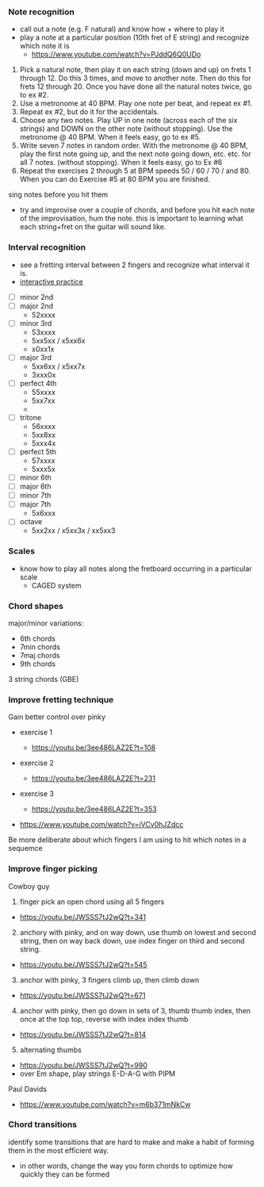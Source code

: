 
### Note recognition
- call out a note (e.g. F natural) and know how + where to play it
- play a note at a particular position (10th fret of E string) and recognize which note it is
  - https://www.youtube.com/watch?v=PJddQ6Q0UDo

1.	Pick a natural note, then play it on each string (down and up) on frets 1 through 12.  Do this 3 times, and move to another note.  Then do this for frets 12 through 20.  Once you have done all the natural notes twice, go to ex #2.
2.	Use a metronome at 40 BPM. Play one note per beat, and repeat ex #1. 
3.	Repeat ex #2, but do it for the accidentals.
4.	Choose any two notes. Play UP in one note (across each of the six strings) and DOWN on the other note (without stopping).  Use the metronome @ 40 BPM.  When it feels easy, go to ex #5.
5.	Write seven 7 notes in random order. With the metronome @ 40 BPM, play the first note going up, and the next note going down, etc. etc. for all 7 notes.  (without stopping). When it feels easy, go to Ex #6
6.	Repeat the exercises 2 through 5 at BPM speeds 50 / 60 / 70 / and 80. When you can do Exercise #5 at 80 BPM you are finished.

sing notes before you hit them
- try and improvise over a couple of chords, and before you hit each note of the improvisation, hum the note. this is important to learning what each string+fret on the guitar will sound like.

### Interval recognition
- see a fretting interval between 2 fingers and recognize what interval it is.
- [interactive practice](https://www.musictheory.net/exercises/fretboard-interval)

- [ ] minor 2nd
- [ ] major 2nd
  - 52xxxx
- [ ] minor 3rd
  - 53xxxx
  - 5xx5xx / x5xx6x
  - x0xx1x
- [ ] major 3rd
  - 5xx6xx / x5xx7x
  - 3xxx0x
- [ ] perfect 4th
  - 55xxxx
  - 5xx7xx
  - 
- [ ] tritone
  - 56xxxx
  - 5xx8xx
  - 5xxx4x
- [ ] perfect 5th
  - 57xxxx
  - 5xxx5x
- [ ] minor 6th
- [ ] major 6th
- [ ] minor 7th
- [ ] major 7th
  - 5x6xxx
- [ ] octave
  - 5xx2xx / x5xx3x / xx5xx3

### Scales
- know how to play all notes along the fretboard occurring in a particular scale
  - CAGED system

### Chord shapes
major/minor variations:
- 6th chords
- 7min chords
- 7maj chords
- 9th chords

3 string chords (GBE)

### Improve fretting technique
Gain better control over pinky
- exercise 1
  - https://youtu.be/3ee486LAZ2E?t=108
- exercise 2
  - https://youtu.be/3ee486LAZ2E?t=231
- exercise 3
  - https://youtu.be/3ee486LAZ2E?t=353

- https://www.youtube.com/watch?v=iVCv0hJZdcc

Be more deliberate about which fingers I am using to hit which notes in a sequemce

### Improve finger picking
Cowboy guy
1. finger pick an open chord using all 5 fingers
  - https://youtu.be/JWSSS7tJ2wQ?t=341
2. anchory with pinky, and on way down, use thumb on lowest and second string, then on way back down, use index finger on third and second string.
  - https://youtu.be/JWSSS7tJ2wQ?t=545
3. anchor with pinky, 3 fingers climb up, then climb down
  - https://youtu.be/JWSSS7tJ2wQ?t=671
4. anchor with pinky, then go down in sets of 3, thumb thumb index, then once at the top top, reverse with index index thumb
  - https://youtu.be/JWSSS7tJ2wQ?t=814
5. alternating thumbs
  - https://youtu.be/JWSSS7tJ2wQ?t=990
  - over Em shape, play strings E-D-A-G with PIPM

Paul Davids
- https://www.youtube.com/watch?v=m6b371mNkCw

### Chord transitions
identify some transitions that are hard to make and make a habit of forming them in the most efficient way.
- in other words, change the way you form chords to optimize how quickly they can be formed

